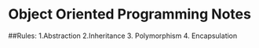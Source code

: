 # Object Oriented Programming Notes

##Rules:
1.Abstraction
2.Inheritance
3. Polymorphism
4. Encapsulation

